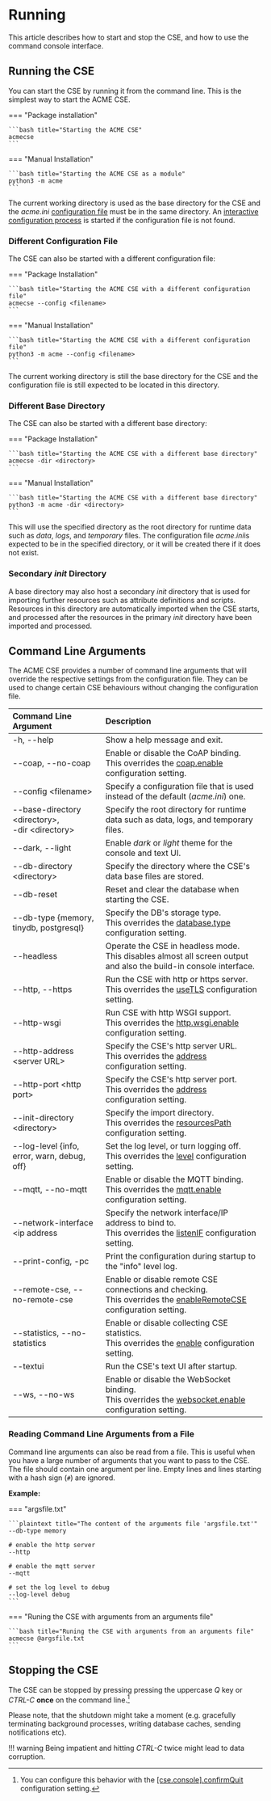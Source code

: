 # Running

This article describes how to start and stop the CSE, and how to use the command console interface.

## Running the CSE

You can start the CSE by running it from the command line. This is the simplest way to start the ACME CSE.

=== "Package installation"

	```bash title="Starting the ACME CSE"
	acmecse
	```

=== "Manual Installation"

	```bash title="Starting the ACME CSE as a module"
	python3 -m acme
	```

The current working directory is used as the base directory for the CSE and the *acme.ini* [configuration file](../setup/Configuration-introduction.md#the-configuration-file) must be in the same directory. An [interactive configuration process](Installation.md#guided-onboarding) is started if the configuration file is not found.


### Different Configuration File

The CSE can also be started with a different configuration file:

=== "Package Installation"

	```bash title="Starting the ACME CSE with a different configuration file"
	acmecse --config <filename>
	```

=== "Manual Installation"

	```bash title="Starting the ACME CSE with a different configuration file"
	python3 -m acme --config <filename>
	```

The current working directory is still the base directory for the CSE and the configuration file is still expected to be located in this directory.

### Different Base Directory

The CSE can also be started with a different base directory:

=== "Package Installation"

	```bash title="Starting the ACME CSE with a different base directory"
	acmecse -dir <directory>
	```

=== "Manual Installation"

	```bash title="Starting the ACME CSE with a different base directory"
	python3 -m acme -dir <directory>
	```

This will use the specified directory as the root directory for runtime data such as *data*, *logs*, and *temporary* files. The configuration file *acme.ini*is expected to be in the specified directory, or it will be created there if it does not exist.

### Secondary *init* Directory

A base directory may also host a secondary *init* directory that is used for importing further resources such as attribute definitions and scripts. Resources in this directory are automatically imported when the CSE starts, and processed after the resources in the primary *init* directory have been imported and processed.


## Command Line Arguments

The ACME CSE provides a number of command line arguments that will override the respective settings from the configuration file. They can be used to change certain CSE behaviours without changing the configuration file.

| Command Line Argument                                    | Description                                                                                                                                                             |
|:---------------------------------------------------------|:------------------------------------------------------------------------------------------------------------------------------------------------------------------------|
| -h, --help                                               | Show a help message and exit.                                                                                                                                           |
| --coap, --no-coap                                        | Enable or disable the CoAP binding.<br />This overrides the [coap.enable](../setup/Configuration-coap.md#general-settings) configuration setting.                       |
| --config &lt;filename>                                   | Specify a configuration file that is used instead of the default (*acme.ini*) one.                                                                                      |
| --base-directory &lt;directory>,<br/>-dir &lt;directory> | Specify the root directory for runtime data such as data, logs, and temporary files.                                                                                    |
| --dark, --light                                          | Enable *dark* or *light* theme for the console and text UI.                                                                                                             |
| --db-directory &lt;directory>                            | Specify the directory where the CSE's data base files are stored.                                                                                                       |
| --db-reset                                               | Reset and clear the database when starting the CSE.                                                                                                                     |
| --db-type {memory, tinydb, postgresql}                   | Specify the DB's storage type.<br />This overrides the [database.type](../setup/Configuration-database.md#general-settings) configuration setting.                      |
| --headless                                               | Operate the CSE in headless mode.<br/>This disables almost all screen output and also the build-in console interface.                                                   |
| --http, --https                                          | Run the CSE with http or https server.<br />This overrides the [useTLS](../setup/Configuration-http.md#security) configuration setting.                                 |
| --http-wsgi                                              | Run CSE with http WSGI support.<br />This overrides the [http.wsgi.enable](../setup/Configuration-http.md#wsgi) configuration setting.                                  |
| --http-address &lt;server URL>                           | Specify the CSE's http server URL.<br />This overrides the [address](../setup/Configuration-http.md#general-settings) configuration setting.                            |
| --http-port &lt;http port>                               | Specify the CSE's http server port.<br />This overrides the [address](../setup/Configuration-http.md#general-settings) configuration setting.                           |
| --init-directory &lt;directory>                          | Specify the import directory.<br />This overrides the [resourcesPath](../setup/Configuration-cse.md#general-settings) configuration setting.                            |
| --log-level {info, error, warn, debug, off}              | Set the log level, or turn logging off.<br />This overrides the [level](../setup/Configuration-logging.md#general-settings) configuration setting.                      |
| --mqtt, --no-mqtt                                        | Enable or disable the MQTT binding.<br />This overrides the [mqtt.enable](../setup/Configuration-mqtt.md#general-settings) configuration setting.                       |
| --network-interface &lt;ip address                       | Specify the network interface/IP address to bind to.<br />This overrides the [listenIF](../setup/Configuration-http.md#general-settings) configuration setting.         |
| --print-config, -pc                                      | Print the configuration during startup to the "info" level log.                                                                                                         |
| --remote-cse, --no-remote-cse                            | Enable or disable remote CSE connections and checking.<br />This overrides the [enableRemoteCSE](../setup/Configuration-cse.md#general-settings) configuration setting. |
| --statistics, --no-statistics                            | Enable or disable collecting CSE statistics.<br />This overrides the [enable](../setup/Configuration-cse.md#statistics) configuration setting.                          |
| --textui                                                 | Run the CSE's text UI after startup.                                                                                                                                    |
| --ws, --no-ws                                            | Enable or disable the WebSocket binding.<br />This overrides the [websocket.enable](../setup//Configuration-ws.md#general-settings) configuration setting.              |


### Reading Command Line Arguments from a File

Command line arguments can also be read from a file. This is useful when you have a large number of arguments that you want to pass to the CSE. The file should contain one argument per line. Empty lines and lines starting with a hash sign (`#`) are ignored.

**Example:**

=== "argsfile.txt"

	```plaintext title="The content of the arguments file 'argsfile.txt'"
	--db-type memory

	# enable the http server
	--http

	# enable the mqtt server
	--mqtt

	# set the log level to debug
	--log-level debug
	```

=== "Runing the CSE with arguments from an arguments file"

	```bash title="Runing the CSE with arguments from an arguments file"
	acmecse @argsfile.txt
	```


## Stopping the CSE

The CSE can be stopped by pressing pressing the uppercase *Q* key or *CTRL-C* **once** on the command line.[^1]

[^1]: You can configure this behavior with the [\[cse.console\].confirmQuit](../setup/Configuration-uis.md#console) configuration setting.

Please note, that the shutdown might take a moment (e.g. gracefully terminating background processes, writing database caches, sending notifications etc). 

!!! warning
	Being impatient and hitting *CTRL-C* twice might lead to data corruption.
